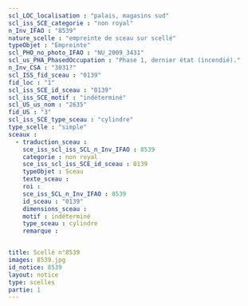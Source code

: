 ```yaml
---
scl_LOC_localisation : "palais, magasins sud"
scl_iss_SCE_categorie : "non royal"
n_Inv_IFAO : "8539"
nature_scelle : "empreinte de sceau sur scellé"
typeObjet : "Empreinte"
scl_PHO_no_photo_IFAO : "NU_2009_3431"
scl_us_PHA_PhasedOccupation : "Phase 1, dernier état (incendié)."
n_Inv_CSA : "3031?"
scl_ISS_fid_sceau : "0139"
fid_loc : "1"
scl_iss_SCE_id_sceau : "0139"
scl_iss_SCE_motif : "indéterminé"
scl_US_us_nom : "2635"
fid_US : "3"
scl_iss_SCE_type_sceau : "cylindre"
type_scelle : "simple"
sceaux :
  - traduction_sceau : 
    sce_iss_scl_iss_SCL_n_Inv_IFAO : 8539
    categorie : non royal
    sce_iss_scl_iss_SCE_id_sceau : 0139
    typeObjet : Sceau
    texte_sceau : 
    roi : 
    sce_iss_SCL_n_Inv_IFAO : 8539
    id_sceau : "0139"
    dimensions_sceau : 
    motif : indéterminé
    type_sceau : cylindre
    remarque : 


title: Scellé n°8539
images: 8539.jpg
id_notice: 8539
layout: notice
type: scelles
partie: 1
---
```

